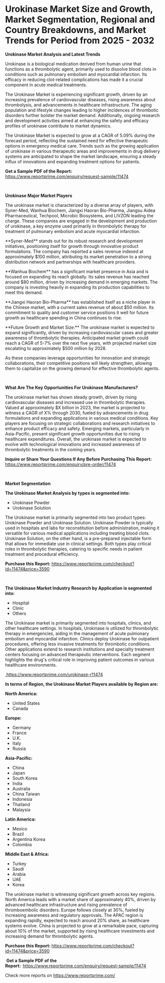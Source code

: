 <p><h1>Urokinase Market Size and Growth, Market Segmentation, Regional and Country Breakdowns, and Market Trends for Period from 2025 -  2032</h1></p><p><strong>Urokinase Market Analysis and Latest Trends</strong></p>
<p><p>Urokinase is a biological medication derived from human urine that functions as a thrombolytic agent, primarily used to dissolve blood clots in conditions such as pulmonary embolism and myocardial infarction. Its efficacy in reducing clot-related complications has made it a crucial component in acute medical treatments. </p><p>The Urokinase Market is experiencing significant growth, driven by an increasing prevalence of cardiovascular diseases, rising awareness about thrombolysis, and advancements in healthcare infrastructure. The aging population and lifestyle changes leading to higher incidences of thrombotic disorders further bolster the market demand. Additionally, ongoing research and development activities aimed at enhancing the safety and efficacy profiles of urokinase contribute to market dynamics.</p><p>The Urokinase Market is expected to grow at a CAGR of 5.09% during the forecast period, reflecting the sustained need for effective therapeutic options in emergency medical care. Trends such as the growing application of urokinase in various therapeutic areas and improvements in drug delivery systems are anticipated to shape the market landscape, ensuring a steady influx of innovations and expanding treatment options for patients.</p></p>
<p><strong>Get a Sample PDF of the Report:&nbsp;</strong> <a href="https://www.reportprime.com/enquiry/request-sample/11474?utm_campaign=3035&utm_medium=2&utm_source=Github&utm_content=ia&utm_term=20032025&utm_id=urokinase">https://www.reportprime.com/enquiry/request-sample/11474</a></p>
<p>&nbsp;</p>
<p><strong>Urokinase Major Market Players</strong></p>
<p><p>The urokinase market is characterized by a diverse array of players, with Syner-Med, Wanhua Biochem, Jiangxi Haoran Bio-Pharma, Jiangsu Aidea Pharmaceutical, Techpool, Microbic Biosystems, and LIVZON leading the charge. These companies are engaged in the development and production of urokinase, a key enzyme used primarily in thrombolytic therapy for treatment of pulmonary embolism and acute myocardial infarction.</p><p>**Syner-Med** stands out for its robust research and development initiatives, positioning itself for growth through innovative product formulations. The company has reported a sales revenue indexed at approximately $100 million, attributing its market penetration to a strong distribution network and partnerships with healthcare providers.</p><p>**Wanhua Biochem** has a significant market presence in Asia and is focused on expanding its reach globally. Its sales revenue has reached around $80 million, driven by increasing demand in emerging markets. The company is investing heavily in expanding its production capabilities to meet this demand.</p><p>**Jiangxi Haoran Bio-Pharma** has established itself as a niche player in the Chinese market, with a current sales revenue of about $50 million. Its commitment to quality and customer service positions it well for future growth as healthcare spending in China continues to rise.</p><p>**Future Growth and Market Size:** The urokinase market is expected to expand significantly, driven by increasing cardiovascular cases and greater awareness of thrombolytic therapies. Anticipated market growth could reach a CAGR of 5-7% over the next five years, with projected market size escalating to approximately $500 million by 2028.</p><p>As these companies leverage opportunities for innovation and strategic collaborations, their competitive positions will likely strengthen, allowing them to capitalize on the growing demand for effective thrombolytic agents.</p></p>
<p>&nbsp;</p>
<p><strong>What Are The Key Opportunities For Urokinase Manufacturers?</strong></p>
<p><p>The urokinase market has shown steady growth, driven by rising cardiovascular diseases and increased use in thrombolytic therapies. Valued at approximately $X billion in 2023, the market is projected to witness a CAGR of X% through 2030, fueled by advancements in drug formulations and expanding applications in various medical conditions. Key players are focusing on strategic collaborations and research initiatives to enhance product efficacy and safety. Emerging markets, particularly in Asia-Pacific, present significant growth opportunities due to rising healthcare expenditures. Overall, the urokinase market is expected to evolve with technological innovations and increased awareness of thrombolytic treatments in the coming years.</p></p>
<p><strong>Inquire or Share Your Questions If Any Before Purchasing This Report:</strong> <a href="https://www.reportprime.com/enquiry/pre-order/11474?utm_campaign=3035&utm_medium=2&utm_source=Github&utm_content=ia&utm_term=20032025&utm_id=urokinase">https://www.reportprime.com/enquiry/pre-order/11474</a></p>
<p>&nbsp;</p>
<p><strong>Market Segmentation</strong></p>
<p><strong>The Urokinase Market Analysis by types is segmented into:</strong></p>
<p><ul><li>Urokinase Powder</li><li>Urokinase Solution</li></ul></p>
<p><p>The Urokinase market is primarily segmented into two product types: Urokinase Powder and Urokinase Solution. Urokinase Powder is typically used in hospitals and labs for reconstitution before administration, making it versatile for various medical applications including treating blood clots. Urokinase Solution, on the other hand, is a pre-prepared injectable form that allows for immediate use in clinical settings. Both types play critical roles in thrombolytic therapies, catering to specific needs in patient treatment and procedural efficiency.</p></p>
<p><strong>Purchase this Report:&nbsp;</strong><a href="https://www.reportprime.com/checkout?id=11474&price=3590&utm_campaign=3035&utm_medium=2&utm_source=Github&utm_content=ia&utm_term=20032025&utm_id=urokinase">https://www.reportprime.com/checkout?id=11474&price=3590</a></p>
<p>&nbsp;</p>
<p><strong>The Urokinase Market Industry Research by Application is segmented into:</strong></p>
<p><ul><li>Hospital</li><li>Clinic</li><li>Others</li></ul></p>
<p><p>The Urokinase market is primarily segmented into hospitals, clinics, and other healthcare settings. In hospitals, Urokinase is utilized for thrombolytic therapy in emergencies, aiding in the management of acute pulmonary embolism and myocardial infarction. Clinics deploy Urokinase for outpatient procedures, offering less invasive treatments for thrombotic conditions. Other applications extend to research institutions and specialty treatment centers focusing on advanced therapeutic interventions. Each segment highlights the drug's critical role in improving patient outcomes in various healthcare environments.</p></p>
<p><a href="https://www.reportprime.com/urokinase-r11474?utm_campaign=3035&utm_medium=2&utm_source=Github&utm_content=ia&utm_term=20032025&utm_id=urokinase">&nbsp;https://www.reportprime.com/urokinase-r11474</a></p>
<p><strong>In terms of Region, the Urokinase Market Players available by Region are:</strong></p>
<p>
    <p> <strong> North America: </strong>
        <ul>
            <li>United States</li>
            <li>Canada</li>
        </ul>
        </p> 
    <p> <strong> Europe: </strong>
        <ul>
            <li>Germany</li>
            <li>France</li>
            <li>U.K.</li>
            <li>Italy</li>
            <li>Russia</li>
        </ul>
        </p> 
    <p> <strong> Asia-Pacific: </strong>
        <ul>
            <li>China</li>
            <li>Japan</li>
            <li>South Korea</li>
            <li>India</li>
            <li>Australia</li>
            <li>China Taiwan</li>
            <li>Indonesia</li>
            <li>Thailand</li>
            <li>Malaysia</li>
        </ul>
        </p> 
    <p> <strong> Latin America: </strong>
        <ul>
            <li>Mexico</li>
            <li>Brazil</li>
            <li>Argentina Korea</li>
            <li>Colombia</li>
        </ul>
        </p> 
    <p> <strong> Middle East & Africa: </strong>
        <ul>
            <li>Turkey</li>
            <li>Saudi</li>
            <li>Arabia</li>
            <li>UAE</li>
            <li>Korea</li>
        </ul>
    </p>
    </p>
<p><p>The urokinase market is witnessing significant growth across key regions. North America leads with a market share of approximately 40%, driven by advanced healthcare infrastructure and rising prevalence of thromboembolic disorders. Europe follows closely at 30%, fueled by increasing awareness and regulatory approvals. The APAC region is expanding rapidly, expected to reach around 20% share, as healthcare systems evolve. China is projected to grow at a remarkable pace, capturing about 10% of the market, supported by rising healthcare investments and increasing demand for thrombolytic agents.</p></p>
<p><strong>Purchase this Report: </strong><a href="https://www.reportprime.com/checkout?id=11474&price=3590&utm_campaign=3035&utm_medium=2&utm_source=Github&utm_content=ia&utm_term=20032025&utm_id=urokinase">https://www.reportprime.com/checkout?id=11474&price=3590</a></p>
<p>&nbsp;<strong>Get a Sample PDF of the Report:&nbsp;&nbsp;</strong><a href="https://www.reportprime.com/enquiry/request-sample/11474?utm_campaign=3035&utm_medium=2&utm_source=Github&utm_content=ia&utm_term=20032025&utm_id=urokinase">https://www.reportprime.com/enquiry/request-sample/11474</a></p>
<p><strong></strong></p>
<p>Check more reports on <a href="https://www.reportprime.com/?utm_campaign=3035&utm_medium=2&utm_source=Github&utm_content=ia&utm_term=20032025&utm_id=urokinase">https://www.reportprime.com/</a></p>
